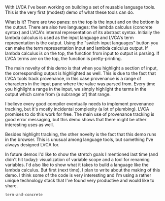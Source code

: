 With LVCA I've been working on building a set of reusable language tools. This is the very first (modest) demo of what these tools can do.

What is it? There are two panes: on the top is the input and on the bottom is the output. There are also two languages: the lambda calculus (concrete syntax) and LVCA's internal representation of its abstract syntax. Initially the lambda calculus is used as the input language and LVCA's term representation is the output. Using the "switch input languages" button you can make the term representation input and lambda calculus output. If lambda calculus is on the top, the function from input to output is parsing. If LVCA terms are on the top, the function is pretty-printing.

The main novelty of this demo is that when you highlight a section of input, the corresponding output is highlighted as well. This is due to the fact that LVCA tools track provenance, in this case provenance is a range of characters in the input pane where the value was parsed from. Every time you highlight a range in the input, we simply highlight the terms in the output which came from (a subrange of) that range.

I believe every good compiler eventually needs to implement provenance tracking, but it's mostly incidental complexity (a lot of plumbing). LVCA promises to do this work for free. The main use of provenance tracking is good error messaging, but this demo shows that there might be other interesting uses as well.

Besides highlight tracking, the other novelty is the fact that this demo runs in the browser. This is unusual among language tools, but something I've always designed LVCA for.

In future demos I'd like to show the stretch goals I mentioned last time (and didn't hit today): visualization of variable scope and a tool for renaming variables. I'd also like to show what it takes to build a language like the lambda calculus. But first (next time), I plan to write about the making of this demo. I think some of the code is very interesting and I'm using a rather unique technology stack that I've found very productive and would like to share.

```demo
term-and-concrete
```
